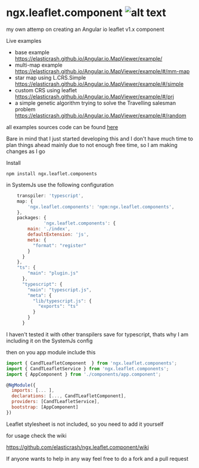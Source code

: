 # ngx.leaflet.component  ![alt text](https://circleci.com/gh/elasticrash/angular2.leaflet.component.png?circle-token=8ce7131b0ea08b0ce9299e456bd9291dd3cf1ba4 "Build Status") 

my own attemp on creating an Angular io leaflet v1.x component

Live examples
* base example https://elasticrash.github.io/Angular.io.MapViewer/example/
* multi-map example https://elasticrash.github.io/Angular.io.MapViewer/example/#/mm-map
* star map using L.CRS.Simple https://elasticrash.github.io/Angular.io.MapViewer/example/#/simple
* custom CRS using leaflet https://elasticrash.github.io/Angular.io.MapViewer/example/#/prj
* a simple genetic algorithm trying to solve the Travelling salesman problem https://elasticrash.github.io/Angular.io.MapViewer/example/#/random

all examples sources code can be found [here](https://github.com/elasticrash/Angular.io.MapViewer)

Bare in mind that I just started developing this and I don't have much time to plan things ahead
mainly due to not enough free time, so I am making changes as I go


Install
```terminal
npm install ngx.leaflet.components
```

in SystemJs use the following configuration

```javascript
    transpiler: 'typescript',
    map: {
        'ngx.leaflet.components': 'npm:ngx.leaflet.components',
    },
    packages: {
              'ngx.leaflet.components': {
        main: './index',
        defaultExtension: 'js',
        meta: {
          "format": "register"
        }
      }
    },
    "ts": {
        "main": "plugin.js"
      },
      "typescript": {
        "main": "typescript.js",
        "meta": {
          "lib/typescript.js": {
            "exports": "ts"
          }
        }
      }
```

I haven't tested it with other transpilers save for typescript, thats why I am including it on the SystemJs config

then on you app module include this

```javascript
import { CandTLeafletComponent  } from 'ngx.leaflet.components';
import { CandTLeafletService } from 'ngx.leaflet.components';
import { AppComponent } from './components/app.component';

@NgModule({
  imports: [... ],
  declarations: [..., CandTLeafletComponent],
  providers: [CandTLeafletService],
  bootstrap: [AppComponent]
})
```

Leaflet stylesheet is not included, so you need to add it yourself

for usage check the wiki

https://github.com/elasticrash/ngx.leaflet.component/wiki


If anyone wants to help in any way feel free to do a fork and a pull request
